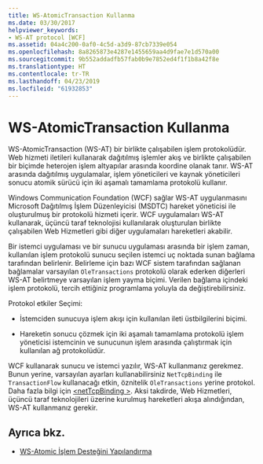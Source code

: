 ```yaml
---
title: WS-AtomicTransaction Kullanma
ms.date: 03/30/2017
helpviewer_keywords:
- WS-AT protocol [WCF]
ms.assetid: 04a4c200-0af0-4c5d-a3d9-87cb7339e054
ms.openlocfilehash: 8a8265873e4287e1455659aa4d9fae7e1d570a00
ms.sourcegitcommit: 9b552addadfb57fab0b9e7852ed4f1f1b8a42f8e
ms.translationtype: HT
ms.contentlocale: tr-TR
ms.lasthandoff: 04/23/2019
ms.locfileid: "61932853"
---
```

# <a name="using-ws-atomictransaction"></a>WS-AtomicTransaction Kullanma
WS-AtomicTransaction (WS-AT) bir birlikte çalışabilen işlem protokolüdür. Web hizmeti iletileri kullanarak dağıtılmış işlemler akış ve birlikte çalışabilen bir biçimde heterojen işlem altyapılar arasında koordine olanak tanır. WS-AT arasında dağıtılmış uygulamalar, işlem yöneticileri ve kaynak yöneticileri sonucu atomik sürücü için iki aşamalı tamamlama protokolü kullanır.  
  
 Windows Communication Foundation (WCF) sağlar WS-AT uygulanmasını Microsoft Dağıtılmış İşlem Düzenleyicisi (MSDTC) hareket yöneticisi ile oluşturulmuş bir protokolü hizmeti içerir. WCF uygulamaları WS-AT kullanarak, üçüncü taraf teknolojisi kullanılarak oluşturulan birlikte çalışabilen Web Hizmetleri gibi diğer uygulamaları hareketleri akabilir.  
  
 Bir istemci uygulaması ve bir sunucu uygulaması arasında bir işlem zaman, kullanılan işlem protokolü sunucu seçilen istemci uç noktada sunan bağlama tarafından belirlenir. Belirleme için bazı WCF sistem tarafından sağlanan bağlamalar varsayılan `OleTransactions` protokolü olarak ederken diğerleri WS-AT belirtmeye varsayılan işlem yayma biçimi. Verilen bağlama içindeki işlem protokolü, tercih ettiğiniz programlama yoluyla da değiştirebilirsiniz.  
  
 Protokol etkiler Seçimi:  
  
- İstemciden sunucuya işlem akışı için kullanılan ileti üstbilgilerini biçimi.  
  
- Hareketin sonucu çözmek için iki aşamalı tamamlama protokolü işlem yöneticisi istemcinin ve sunucunun işlem arasında çalıştırmak için kullanılan ağ protokolüdür.  
  
 WCF kullanarak sunucu ve istemci yazılır, WS-AT kullanmanız gerekmez. Bunun yerine, varsayılan ayarları kullanabilirsiniz `NetTcpBinding` ile `TransactionFlow` kullanacağı etkin, öznitelik `OleTransactions` yerine protokol. Daha fazla bilgi için [ \<netTcpBinding >](../../../../docs/framework/configure-apps/file-schema/wcf/nettcpbinding.md). Aksi takdirde, Web Hizmetleri, üçüncü taraf teknolojileri üzerine kurulmuş hareketleri akışa alındığından, WS-AT kullanmanız gerekir.  
  
## <a name="see-also"></a>Ayrıca bkz.

- [WS-Atomic İşlem Desteğini Yapılandırma](../../../../docs/framework/wcf/feature-details/configuring-ws-atomic-transaction-support.md)
